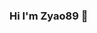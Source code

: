 ### Hi I'm Zyao89 👋

<!--

<img align="right" src="https://github-readme-stats.vercel.app/api?username=zyao89&show_icons=true&icon_color=0366d6&bg_color=ffffff&hide_title=true&include_all_commits=true&count_private=true" alt="Zyao89's github stats"/>

**zyao89/Zyao89** is a ✨ _special_ ✨ repository because its `README.md` (this file) appears on your GitHub profile.

Here are some ideas to get you started:

- 🔭 I’m currently working on ...
- 🌱 I’m currently learning ...
- 👯 I’m looking to collaborate on ...
- 🤔 I’m looking for help with ...
- 💬 Ask me about ...
- 📫 How to reach me: ...
- 😄 Pronouns: ...
- ⚡ Fun fact: ...
-->
